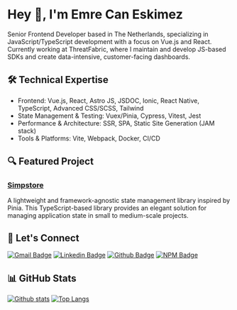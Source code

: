 # Hey 👋, I'm Emre Can Eskimez

Senior Frontend Developer based in The Netherlands, specializing in JavaScript/TypeScript development with a focus on Vue.js and React. Currently working at ThreatFabric, where I maintain and develop JS-based SDKs and create data-intensive, customer-facing dashboards.

## 🛠 Technical Expertise

- Frontend: Vue.js, React, Astro JS, JSDOC, Ionic, React Native, TypeScript, Advanced CSS/SCSS, Tailwind
- State Management & Testing: Vuex/Pinia, Cypress, Vitest, Jest
- Performance & Architecture: SSR, SPA, Static Site Generation (JAM stack)
- Tools & Platforms: Vite, Webpack, Docker, CI/CD

## 🔍 Featured Project

### [Simpstore](https://github.com/dot357/simpstore)
A lightweight and framework-agnostic state management library inspired by Pinia. This TypeScript-based library provides an elegant solution for managing application state in small to medium-scale projects.

## 🤝 Let's Connect

[![Gmail Badge](https://img.shields.io/badge/-emrecaneskimez@outlook.com-c14438?style=flat&logo=Gmail&logoColor=white&link=mailto:emrecaneskimez@outlook.com)](mailto:emrecaneskimez@outlook.com) 
[![Linkedin Badge](https://img.shields.io/badge/-emrecaneskimez-0072b1?style=flat&logo=Linkedin&logoColor=white&link=https://www.linkedin.com/in/emrecaneskimez/)](https://www.linkedin.com/in/emrecaneskimez/) 
[![Github Badge](https://img.shields.io/badge/-dot357-grey?style=flat&logo=github&logoColor=white&link=https://github.com/dot357/)](https://www.github.com/dot357/)
[![NPM Badge](https://img.shields.io/badge/-dot357-red?style=flat&logo=npm&logoColor=white&link=https://www.npmjs.com/~dot357)](https://www.npmjs.com/~dot357)

## 📊 GitHub Stats

[![Github stats](https://github-readme-stats.vercel.app/api?username=dot357&show_icons=true&include_all_commits=true)](https://github.com/dot357/github-readme-stats)
[![Top Langs](https://github-readme-stats.vercel.app/api/top-langs/?username=dot357&layout=compact)](https://github.com/dot357/github-readme-stats)

